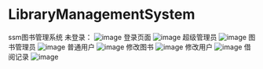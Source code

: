 # LibraryManagementSystem
ssm图书管理系统
未登录：
![image](https://user-images.githubusercontent.com/56388402/122021643-6d0bb780-cdf8-11eb-8001-ea251c88f595.png)
登录页面
![image](https://user-images.githubusercontent.com/56388402/122021675-77c64c80-cdf8-11eb-9ee6-21c9ceeac558.png)
超级管理员
![image](https://user-images.githubusercontent.com/56388402/122021753-8e6ca380-cdf8-11eb-968e-e261ea95df02.png)
图书管理员
![image](https://user-images.githubusercontent.com/56388402/122021868-aa704500-cdf8-11eb-98cd-f87d13f85859.png)
普通用户
![image](https://user-images.githubusercontent.com/56388402/122021942-b9ef8e00-cdf8-11eb-895c-15902ff61c8a.png)
修改图书
![image](https://user-images.githubusercontent.com/56388402/122022031-ce338b00-cdf8-11eb-9271-f1c740444e26.png)
修改用户
![image](https://user-images.githubusercontent.com/56388402/122022083-d8ee2000-cdf8-11eb-9a8d-bd25d438dc95.png)
借阅记录
![image](https://user-images.githubusercontent.com/56388402/122022139-e5727880-cdf8-11eb-91d0-5c0e6519eedb.png)
